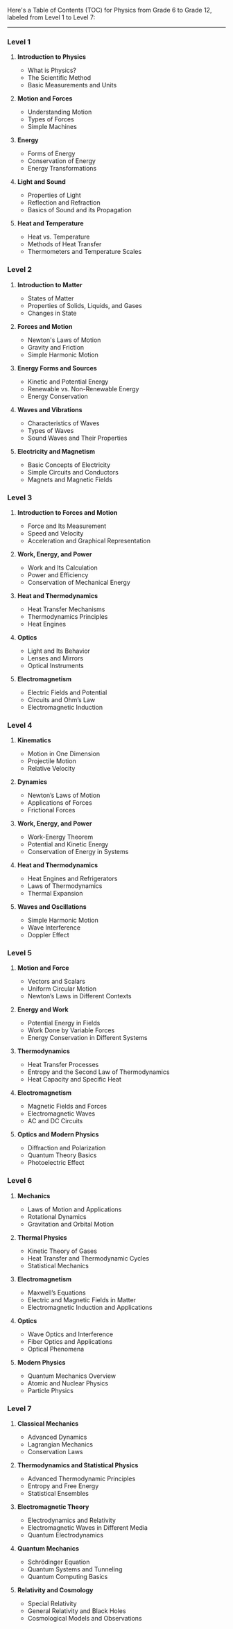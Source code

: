 Here's a Table of Contents (TOC) for Physics from Grade 6 to Grade 12, labeled from Level 1 to Level 7:

---

### Level 1
1. **Introduction to Physics**
   - What is Physics?
   - The Scientific Method
   - Basic Measurements and Units

2. **Motion and Forces**
   - Understanding Motion
   - Types of Forces
   - Simple Machines

3. **Energy**
   - Forms of Energy
   - Conservation of Energy
   - Energy Transformations

4. **Light and Sound**
   - Properties of Light
   - Reflection and Refraction
   - Basics of Sound and its Propagation

5. **Heat and Temperature**
   - Heat vs. Temperature
   - Methods of Heat Transfer
   - Thermometers and Temperature Scales

### Level 2
1. **Introduction to Matter**
   - States of Matter
   - Properties of Solids, Liquids, and Gases
   - Changes in State

2. **Forces and Motion**
   - Newton's Laws of Motion
   - Gravity and Friction
   - Simple Harmonic Motion

3. **Energy Forms and Sources**
   - Kinetic and Potential Energy
   - Renewable vs. Non-Renewable Energy
   - Energy Conservation

4. **Waves and Vibrations**
   - Characteristics of Waves
   - Types of Waves
   - Sound Waves and Their Properties

5. **Electricity and Magnetism**
   - Basic Concepts of Electricity
   - Simple Circuits and Conductors
   - Magnets and Magnetic Fields

### Level 3
1. **Introduction to Forces and Motion**
   - Force and Its Measurement
   - Speed and Velocity
   - Acceleration and Graphical Representation

2. **Work, Energy, and Power**
   - Work and Its Calculation
   - Power and Efficiency
   - Conservation of Mechanical Energy

3. **Heat and Thermodynamics**
   - Heat Transfer Mechanisms
   - Thermodynamics Principles
   - Heat Engines

4. **Optics**
   - Light and Its Behavior
   - Lenses and Mirrors
   - Optical Instruments

5. **Electromagnetism**
   - Electric Fields and Potential
   - Circuits and Ohm’s Law
   - Electromagnetic Induction

### Level 4
1. **Kinematics**
   - Motion in One Dimension
   - Projectile Motion
   - Relative Velocity

2. **Dynamics**
   - Newton’s Laws of Motion
   - Applications of Forces
   - Frictional Forces

3. **Work, Energy, and Power**
   - Work-Energy Theorem
   - Potential and Kinetic Energy
   - Conservation of Energy in Systems

4. **Heat and Thermodynamics**
   - Heat Engines and Refrigerators
   - Laws of Thermodynamics
   - Thermal Expansion

5. **Waves and Oscillations**
   - Simple Harmonic Motion
   - Wave Interference
   - Doppler Effect

### Level 5
1. **Motion and Force**
   - Vectors and Scalars
   - Uniform Circular Motion
   - Newton’s Laws in Different Contexts

2. **Energy and Work**
   - Potential Energy in Fields
   - Work Done by Variable Forces
   - Energy Conservation in Different Systems

3. **Thermodynamics**
   - Heat Transfer Processes
   - Entropy and the Second Law of Thermodynamics
   - Heat Capacity and Specific Heat

4. **Electromagnetism**
   - Magnetic Fields and Forces
   - Electromagnetic Waves
   - AC and DC Circuits

5. **Optics and Modern Physics**
   - Diffraction and Polarization
   - Quantum Theory Basics
   - Photoelectric Effect

### Level 6
1. **Mechanics**
   - Laws of Motion and Applications
   - Rotational Dynamics
   - Gravitation and Orbital Motion

2. **Thermal Physics**
   - Kinetic Theory of Gases
   - Heat Transfer and Thermodynamic Cycles
   - Statistical Mechanics

3. **Electromagnetism**
   - Maxwell’s Equations
   - Electric and Magnetic Fields in Matter
   - Electromagnetic Induction and Applications

4. **Optics**
   - Wave Optics and Interference
   - Fiber Optics and Applications
   - Optical Phenomena

5. **Modern Physics**
   - Quantum Mechanics Overview
   - Atomic and Nuclear Physics
   - Particle Physics

### Level 7
1. **Classical Mechanics**
   - Advanced Dynamics
   - Lagrangian Mechanics
   - Conservation Laws

2. **Thermodynamics and Statistical Physics**
   - Advanced Thermodynamic Principles
   - Entropy and Free Energy
   - Statistical Ensembles

3. **Electromagnetic Theory**
   - Electrodynamics and Relativity
   - Electromagnetic Waves in Different Media
   - Quantum Electrodynamics

4. **Quantum Mechanics**
   - Schrödinger Equation
   - Quantum Systems and Tunneling
   - Quantum Computing Basics

5. **Relativity and Cosmology**
   - Special Relativity
   - General Relativity and Black Holes
   - Cosmological Models and Observations
